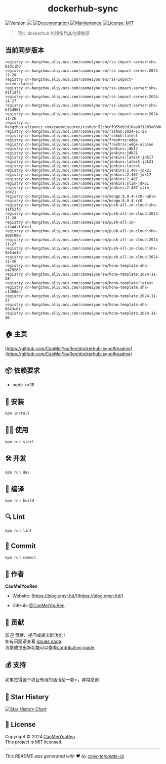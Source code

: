<h1 align="center">dockerhub-sync </h1>
<p>
  <img alt="Version" src="https://img.shields.io/badge/version-0.1.0-blue.svg?cacheSeconds=2592000" />
  <img src="https://img.shields.io/badge/node-%3E%3D16-blue.svg" />
  <a href="https://github.com/CaoMeiYouRen/dockerhub-sync#readme" target="_blank">
    <img alt="Documentation" src="https://img.shields.io/badge/documentation-yes-brightgreen.svg" />
  </a>
  <a href="https://github.com/CaoMeiYouRen/dockerhub-sync/graphs/commit-activity" target="_blank">
    <img alt="Maintenance" src="https://img.shields.io/badge/Maintained%3F-yes-green.svg" />
  </a>
  <a href="https://github.com/CaoMeiYouRen/dockerhub-sync/blob/master/LICENSE" target="_blank">
    <img alt="License: MIT" src="https://img.shields.io/github/license/CaoMeiYouRen/dockerhub-sync?color=yellow" />
  </a>
</p>


> 同步 dockerhub 的镜像到其他镜像源

## 当前同步版本

<!-- DOCKER_START -->
```
registry.cn-hangzhou.aliyuncs.com/caomeiyouren/rss-impact-server:sha-badc1b0
registry.cn-hangzhou.aliyuncs.com/caomeiyouren/rss-impact-server:2024-11-28
registry.cn-hangzhou.aliyuncs.com/caomeiyouren/rss-impact-server:latest
registry.cn-hangzhou.aliyuncs.com/caomeiyouren/rss-impact-server:sha-d1f1df5
registry.cn-hangzhou.aliyuncs.com/caomeiyouren/rss-impact-server:2024-11-27
registry.cn-hangzhou.aliyuncs.com/caomeiyouren/rss-impact-server:sha-bfbd961
registry.cn-hangzhou.aliyuncs.com/caomeiyouren/rss-impact-server:2024-11-26
registry.cn-hangzhou.aliyuncs.com/caomeiyouren/rsshub:52c8c8f955db2d18aa0f12b3a6006f8aad484287
registry.cn-hangzhou.aliyuncs.com/caomeiyouren/rsshub:2024-11-28
registry.cn-hangzhou.aliyuncs.com/caomeiyouren/rsshub:latest
registry.cn-hangzhou.aliyuncs.com/caomeiyouren/freshrss:edge
registry.cn-hangzhou.aliyuncs.com/caomeiyouren/freshrss:edge-alpine
registry.cn-hangzhou.aliyuncs.com/caomeiyouren/jenkins:jdk17
registry.cn-hangzhou.aliyuncs.com/caomeiyouren/jenkins:jdk21
registry.cn-hangzhou.aliyuncs.com/caomeiyouren/jenkins:latest-jdk17
registry.cn-hangzhou.aliyuncs.com/caomeiyouren/jenkins:latest-jdk21
registry.cn-hangzhou.aliyuncs.com/caomeiyouren/jenkins:latest
registry.cn-hangzhou.aliyuncs.com/caomeiyouren/jenkins:2.487-jdk21
registry.cn-hangzhou.aliyuncs.com/caomeiyouren/jenkins:2.487-jdk17
registry.cn-hangzhou.aliyuncs.com/caomeiyouren/jenkins:2.487
registry.cn-hangzhou.aliyuncs.com/caomeiyouren/jenkins:slim-jdk21
registry.cn-hangzhou.aliyuncs.com/caomeiyouren/jenkins:2.487-slim-jdk21
registry.cn-hangzhou.aliyuncs.com/caomeiyouren/mongo:8.0.4-rc0-noble
registry.cn-hangzhou.aliyuncs.com/caomeiyouren/mongo:8.0.4-rc0
registry.cn-hangzhou.aliyuncs.com/caomeiyouren/push-all-in-cloud:sha-31f52fd
registry.cn-hangzhou.aliyuncs.com/caomeiyouren/push-all-in-cloud:2024-11-28
registry.cn-hangzhou.aliyuncs.com/caomeiyouren/push-all-in-cloud:latest
registry.cn-hangzhou.aliyuncs.com/caomeiyouren/push-all-in-cloud:sha-a09c080
registry.cn-hangzhou.aliyuncs.com/caomeiyouren/push-all-in-cloud:2024-11-27
registry.cn-hangzhou.aliyuncs.com/caomeiyouren/push-all-in-cloud:sha-5e64e1d
registry.cn-hangzhou.aliyuncs.com/caomeiyouren/push-all-in-cloud:2024-11-26
registry.cn-hangzhou.aliyuncs.com/caomeiyouren/hono-template:sha-e470289
registry.cn-hangzhou.aliyuncs.com/caomeiyouren/hono-template:2024-11-28
registry.cn-hangzhou.aliyuncs.com/caomeiyouren/hono-template:latest
registry.cn-hangzhou.aliyuncs.com/caomeiyouren/hono-template:sha-c1d80dd
registry.cn-hangzhou.aliyuncs.com/caomeiyouren/hono-template:2024-11-27
registry.cn-hangzhou.aliyuncs.com/caomeiyouren/hono-template:sha-6843c01
registry.cn-hangzhou.aliyuncs.com/caomeiyouren/hono-template:2024-11-26
```
<!-- DOCKER_END -->

## 🏠 主页

[https://github.com/CaoMeiYouRen/dockerhub-sync#readme](https://github.com/CaoMeiYouRen/dockerhub-sync#readme)


## 📦 依赖要求


- node >=16

## 🚀 安装

```sh
npm install
```

## 👨‍💻 使用

```sh
npm run start
```

## 🛠️ 开发

```sh
npm run dev
```

## 🔧 编译

```sh
npm run build
```

## 🔍 Lint

```sh
npm run lint
```

## 💾 Commit

```sh
npm run commit
```


## 👤 作者


**CaoMeiYouRen**

* Website: [https://blog.cmyr.ltd/](https://blog.cmyr.ltd/)

* GitHub: [@CaoMeiYouRen](https://github.com/CaoMeiYouRen)


## 🤝 贡献

欢迎 贡献、提问或提出新功能！<br />如有问题请查看 [issues page](https://github.com/CaoMeiYouRen/dockerhub-sync/issues). <br/>贡献或提出新功能可以查看[contributing guide](https://github.com/CaoMeiYouRen/dockerhub-sync/blob/master/CONTRIBUTING.md).

## 💰 支持

如果觉得这个项目有用的话请给一颗⭐️，非常感谢

## 🌟 Star History

[![Star History Chart](https://api.star-history.com/svg?repos=CaoMeiYouRen/dockerhub-sync&type=Date)](https://star-history.com/#CaoMeiYouRen/dockerhub-sync&Date)

## 📝 License

Copyright © 2024 [CaoMeiYouRen](https://github.com/CaoMeiYouRen).<br />
This project is [MIT](https://github.com/CaoMeiYouRen/dockerhub-sync/blob/master/LICENSE) licensed.

***
_This README was generated with ❤️ by [cmyr-template-cli](https://github.com/CaoMeiYouRen/cmyr-template-cli)_
